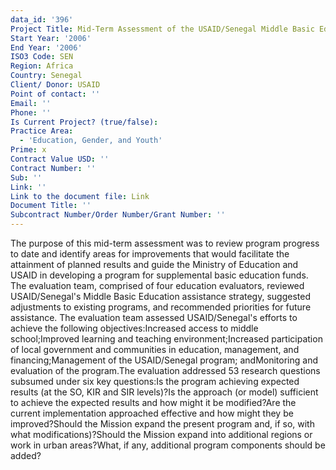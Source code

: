 ```yaml
---
data_id: '396'
Project Title: Mid-Term Assessment of the USAID/Senegal Middle Basic Education Program
Start Year: '2006'
End Year: '2006'
ISO3 Code: SEN
Region: Africa
Country: Senegal
Client/ Donor: USAID
Point of contact: ''
Email: ''
Phone: ''
Is Current Project? (true/false): 
Practice Area:
  - 'Education, Gender, and Youth'
Prime: x
Contract Value USD: ''
Contract Number: ''
Sub: ''
Link: ''
Link to the document file: Link
Document Title: ''
Subcontract Number/Order Number/Grant Number: ''
---
```


The purpose of this mid-term assessment was to review program progress to date and identify areas for improvements that would facilitate the attainment of planned results and guide the Ministry of Education and USAID in developing a program for supplemental basic education funds. The evaluation team, comprised of four education evaluators, reviewed USAID/Senegal's Middle Basic Education assistance strategy, suggested adjustments to existing programs, and recommended priorities for future assistance. The evaluation team assessed USAID/Senegal's efforts to achieve the following objectives:Increased access to middle school;Improved learning and teaching environment;Increased participation of local government and communities in education, management, and financing;Management of the USAID/Senegal program; andMonitoring and evaluation of the program.The evaluation addressed 53 research questions subsumed under six key questions:Is the program achieving expected results (at the SO, KIR and SIR levels)?Is the approach (or model) sufficient to achieve the expected results and how might it be modified?Are the current implementation approached effective and how might they be improved?Should the Mission expand the present program and, if so, with what modifications)?Should the Mission expand into additional regions or work in urban areas?What, if any, additional program components should be added?